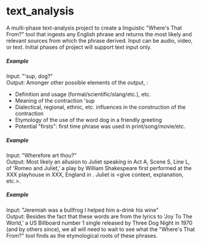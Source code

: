 # text_analysis

A multi-phase text-analysis project to create a linguistic "Where's That From?" tool that ingests any English phrase and returns the most likely and relevant sources from which the phrase derived. Input can be audio, video, or text. Initial phases of project will support text input only.

##### Example
Input: "'sup, dog?"  
Output: Amonger other possible elements of the output, :
 - Definition and usage (formal/scientific/slang/etc.), etc.
 - Meaning of the contraction 'sup
 - Dialectical, regional, ethnic, etc. influences in the construction of the contraction
 - Etymology of the use of the word dog in a friendly greeting
 - Potential "firsts": first time phrase was used in print/song/movie/etc.
 
##### Example
Input: "Wherefore art thou?"  
Output: Most likely an allusion to Juliet speaking in Act A, Scene S, Line L, of 'Romeo and Juliet,' a play by William Shakespeare first performed at the XXX playhouse in XXX, England in <date>. Juliet is <give context, explanation, etc.>.

##### Example
Input: "Jeremiah was a bullfrog I helped him a-drink his wine"  
Output: Besides the fact that these words are from the lyrics to 'Joy To The World,' a US Billboard number 1 single released by Three Dog Night in 1970 (and by others since), we all will need to wait to see what the "Where's That From?" tool finds as the etymological roots of these phrases.

